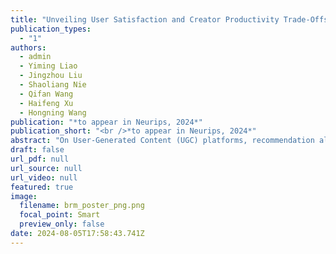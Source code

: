 ```yaml
---
title: "Unveiling User Satisfaction and Creator Productivity Trade-Offs in Recommendation Platforms"
publication_types:
  - "1"
authors:
  - admin
  - Yiming Liao
  - Jingzhou Liu
  - Shaoliang Nie
  - Qifan Wang
  - Haifeng Xu
  - Hongning Wang
publication: "*to appear in Neurips, 2024*"
publication_short: "<br />*to appear in Neurips, 2024*"
abstract: "On User-Generated Content (UGC) platforms, recommendation algorithms significantly impact creators' motivation to produce content as they compete for algorithmically allocated user traffic. This phenomenon subtly shapes the volume and diversity of the content pool, which is crucial for the platform's sustainability. In this work, we demonstrate, both theoretically and empirically, that a purely relevance-driven policy with low exploration strength boosts short-term user satisfaction but undermines the long-term richness of the content pool. In contrast, a more aggressive exploration policy may slightly compromise user satisfaction but promote higher content creation volume. Our findings reveal a fundamental trade-off between immediate user satisfaction and overall content production on UGC platforms. Building on this finding, we propose an efficient optimization method to identify the optimal exploration strength, balancing user and creator engagement. Our model can serve as a pre-deployment audit tool for recommendation algorithms on UGC platforms, helping to align their immediate objectives with sustainable, long-term goals."
draft: false
url_pdf: null
url_source: null
url_video: null
featured: true
image:
  filename: brm_poster_png.png
  focal_point: Smart
  preview_only: false
date: 2024-08-05T17:58:43.741Z
---
```

